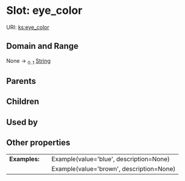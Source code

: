 
# Slot: eye_color




URI: [ks:eye_color](https://w3id.org/linkml/tests/kitchen_sink/eye_color)


## Domain and Range

None &#8594;  <sub>0..1</sub> [String](types/String.md)

## Parents


## Children


## Used by


## Other properties

|  |  |  |
| --- | --- | --- |
| **Examples:** | | Example(value='blue', description=None) |
|  | | Example(value='brown', description=None) |

